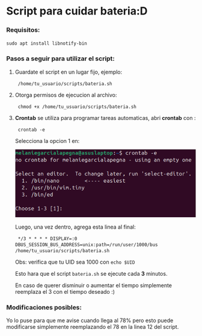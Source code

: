# Script para cuidar bateria:D

### Requisitos:
``sudo apt install libnotify-bin``


### Pasos a seguir para utilizar el script:

1. Guardate el script en un lugar fijo, ejemplo:
    
        /home/tu_usuario/scripts/bateria.sh

2. Otorga permisos de ejecucion al archivo:

        chmod +x /home/tu_usuario/scripts/bateria.sh

3. **Crontab** se utiliza para programar tareas automaticas, abri **crontab** con :  

        
        crontab -e

    Selecciona la opcion 1 en:

    ![terminal](Extra/image.png)

    Luego, una vez dentro, agrega esta linea al final:

        */3 * * * * DISPLAY=:0 DBUS_SESSION_BUS_ADDRESS=unix:path=/run/user/1000/bus /home/tu_usuario/scripts/bateria.sh

    Obs: verifica que tu UID sea 1000 con ``echo $UID``

    Esto hara que el script ``bateria.sh`` se ejecute cada **3** minutos.

   En caso de querer disminuir o aumentar el tiempo simplemente reemplaza el 3 con el tiempo deseado :)

### Modificaciones posibles:
Yo lo puse para que me avise cuando llega al 78% pero esto puede modificarse simplemente reemplazando el 78 en la linea 12 del script.






